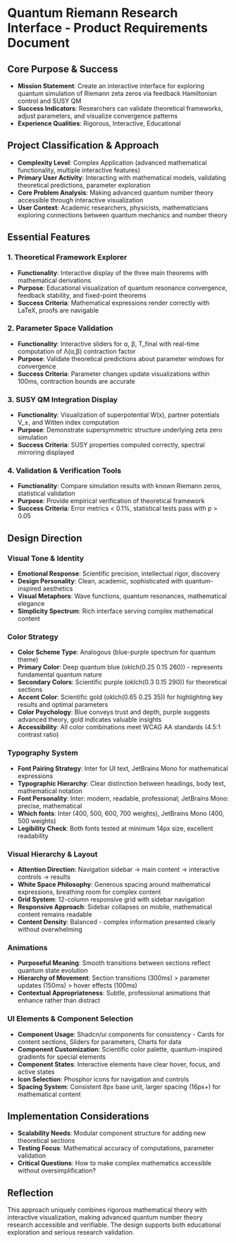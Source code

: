 # Quantum Riemann Research Interface - Product Requirements Document

## Core Purpose & Success
- **Mission Statement**: Create an interactive interface for exploring quantum simulation of Riemann zeta zeros via feedback Hamiltonian control and SUSY QM
- **Success Indicators**: Researchers can validate theoretical frameworks, adjust parameters, and visualize convergence patterns
- **Experience Qualities**: Rigorous, Interactive, Educational

## Project Classification & Approach
- **Complexity Level**: Complex Application (advanced mathematical functionality, multiple interactive features)
- **Primary User Activity**: Interacting with mathematical models, validating theoretical predictions, parameter exploration
- **Core Problem Analysis**: Making advanced quantum number theory accessible through interactive visualization
- **User Context**: Academic researchers, physicists, mathematicians exploring connections between quantum mechanics and number theory

## Essential Features

### 1. Theoretical Framework Explorer
- **Functionality**: Interactive display of the three main theorems with mathematical derivations
- **Purpose**: Educational visualization of quantum resonance convergence, feedback stability, and fixed-point theorems
- **Success Criteria**: Mathematical expressions render correctly with LaTeX, proofs are navigable

### 2. Parameter Space Validation
- **Functionality**: Interactive sliders for α, β, T_final with real-time computation of Λ(α,β) contraction factor
- **Purpose**: Validate theoretical predictions about parameter windows for convergence
- **Success Criteria**: Parameter changes update visualizations within 100ms, contraction bounds are accurate

### 3. SUSY QM Integration Display
- **Functionality**: Visualization of superpotential W(x), partner potentials V_±, and Witten index computation
- **Purpose**: Demonstrate supersymmetric structure underlying zeta zero simulation
- **Success Criteria**: SUSY properties computed correctly, spectral mirroring displayed

### 4. Validation & Verification Tools
- **Functionality**: Compare simulation results with known Riemann zeros, statistical validation
- **Purpose**: Provide empirical verification of theoretical framework
- **Success Criteria**: Error metrics < 0.1%, statistical tests pass with p > 0.05

## Design Direction

### Visual Tone & Identity
- **Emotional Response**: Scientific precision, intellectual rigor, discovery
- **Design Personality**: Clean, academic, sophisticated with quantum-inspired aesthetics
- **Visual Metaphors**: Wave functions, quantum resonances, mathematical elegance
- **Simplicity Spectrum**: Rich interface serving complex mathematical content

### Color Strategy
- **Color Scheme Type**: Analogous (blue-purple spectrum for quantum theme)
- **Primary Color**: Deep quantum blue (oklch(0.25 0.15 260)) - represents fundamental quantum nature
- **Secondary Colors**: Scientific purple (oklch(0.3 0.15 290)) for theoretical sections
- **Accent Color**: Scientific gold (oklch(0.65 0.25 35)) for highlighting key results and optimal parameters
- **Color Psychology**: Blue conveys trust and depth, purple suggests advanced theory, gold indicates valuable insights
- **Accessibility**: All color combinations meet WCAG AA standards (4.5:1 contrast ratio)

### Typography System
- **Font Pairing Strategy**: Inter for UI text, JetBrains Mono for mathematical expressions
- **Typographic Hierarchy**: Clear distinction between headings, body text, mathematical notation
- **Font Personality**: Inter: modern, readable, professional; JetBrains Mono: precise, mathematical
- **Which fonts**: Inter (400, 500, 600, 700 weights), JetBrains Mono (400, 500 weights)
- **Legibility Check**: Both fonts tested at minimum 14px size, excellent readability

### Visual Hierarchy & Layout
- **Attention Direction**: Navigation sidebar → main content → interactive controls → results
- **White Space Philosophy**: Generous spacing around mathematical expressions, breathing room for complex content
- **Grid System**: 12-column responsive grid with sidebar navigation
- **Responsive Approach**: Sidebar collapses on mobile, mathematical content remains readable
- **Content Density**: Balanced - complex information presented clearly without overwhelming

### Animations
- **Purposeful Meaning**: Smooth transitions between sections reflect quantum state evolution
- **Hierarchy of Movement**: Section transitions (300ms) > parameter updates (150ms) > hover effects (100ms)
- **Contextual Appropriateness**: Subtle, professional animations that enhance rather than distract

### UI Elements & Component Selection
- **Component Usage**: Shadcn/ui components for consistency - Cards for content sections, Sliders for parameters, Charts for data
- **Component Customization**: Scientific color palette, quantum-inspired gradients for special elements
- **Component States**: Interactive elements have clear hover, focus, and active states
- **Icon Selection**: Phosphor icons for navigation and controls
- **Spacing System**: Consistent 8px base unit, larger spacing (16px+) for mathematical content

## Implementation Considerations
- **Scalability Needs**: Modular component structure for adding new theoretical sections
- **Testing Focus**: Mathematical accuracy of computations, parameter validation
- **Critical Questions**: How to make complex mathematics accessible without oversimplification?

## Reflection
This approach uniquely combines rigorous mathematical theory with interactive visualization, making advanced quantum number theory research accessible and verifiable. The design supports both educational exploration and serious research validation.